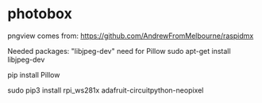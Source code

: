 # photobox


pngview comes from:
https://github.com/AndrewFromMelbourne/raspidmx


Needed packages:
"libjpeg-dev" need for Pillow
sudo apt-get install libjpeg-dev

pip install Pillow

sudo pip3 install rpi_ws281x adafruit-circuitpython-neopixel
